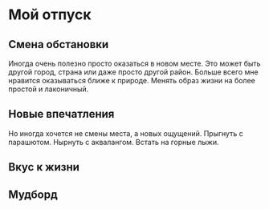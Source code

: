 # Мой отпуск

## Смена обстановки

Иногда очень полезно просто оказаться в новом месте.
Это может быть другой город, страна или даже просто другой район.
Больше всего мне нравится оказываться ближе к природе.
Менять образ жизни на более простой и лаконичный.

## Новые впечатления

Но иногда хочется не смены места, а новых ощущений.
Прыгнуть с парашютом.
Нырнуть с аквалангом.
Встать на горные лыжи.

## Вкус к жизни

## Мудборд